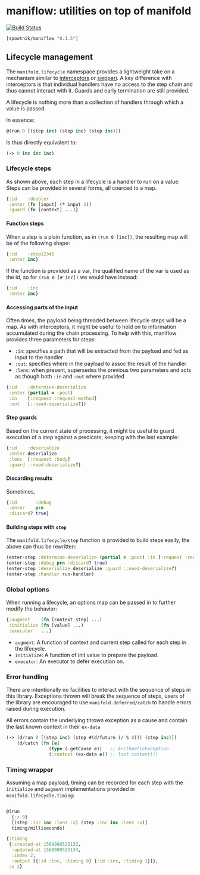 maniflow: utilities on top of manifold
======================================

[![Build Status](https://secure.travis-ci.org/pyr/maniflow.png)](http://travis-ci.org/pyr/maniflow)

```clojure
[spootnik/maniflow "0.1.5"]
```

## Lifecycle management

The `manifold.lifecycle` namespace provides a lightweight take on a
mechanism similar to [interceptors](http://pedestal.io/reference/interceptors)
or [sieppari](https://github.com/metosin/sieppari). A key difference with
interceptors is that individual handlers have no access to the step chain
and thus cannot interact with it. Guards and early termination are still
provided.

A lifecycle is nothing more than a collection of handlers through
which a value is passed.

In essence:

```clojure
@(run 0 [(step inc) (step inc) (step inc)])
```

Is thus directly equivalent to:

```clojure
(-> 0 inc inc inc)
```

### Lifecycle steps

As shown above, each step in a lifecycle is a handler to run on a value.
Steps can be provided in several forms, all coerced to a map.

```clojure
{:id    :doubler
 :enter (fn [input] (* input 2))
 :guard (fn [context] ...)}
```

#### Function steps

When a step is a plain function, as in `(run 0 [inc])`, the
resulting map will be of the following shape:

```clojure
{:id    :step12345
 :enter inc}
```

If the function is provided as a var, the qualified name of the var
is used as the id, so for `(run 0 [#'inc])` we would have instead:

```clojure
{:id    :inc
 :enter inc}
```

#### Accessing parts of the input

Often times, the payload being threaded between lifecycle steps will
be a map. As with interceptors, it might be useful to hold on to
information accumulated during the chain processing. To help with
this, maniflow provides three parameters for steps:

- `:in`: specifies a path that will be extracted from the payload and
   fed as input to the handler
- `:out`: specifies where in the payload to assoc the result of the
  handler
- `:lens`: when present, supersedes the previous two parameters and
  acts as though both `:in` and `:out` where provided

```clojure
{:id    :determine-deserialize
 :enter (partial = :post)
 :in    [:request :request-method]
 :out   [::need-deserialize?])
```

#### Step guards

Based on the current state of processing, it might be useful to guard
execution of a step against a predicate, keeping with the last example:

```clojure
{:id    :deserialize
 :enter deserialize
 :lens  [:request :body]
 :guard ::need-deserialize?}
```

#### Discarding results

Sometimes, 

```clojure
{:id       :debug
 :enter    prn
 :discard? true}
```

#### Building steps with `step`

The `manifold.lifecycle/step` function is provided to build steps
easily, the above can thus be rewritten:

```clojure
(enter-step :determine-deserialize (partial = :post) :in [:request :request-method] :out ::need-deserialize?)
(enter-step :debug prn :discard? true)
(enter-step :deserialize deserialize :guard ::need-deserialize?)
(enter-step :handler run-handler)
```

### Global options

When running a lifecycle, an options map can be passed in to further
modify the behavior:

```clojure
{:augment    (fn [context step] ...)
 :initialize (fn [value] ...)
 :executor   ...}
```

- `augment`: A function of context and current step called for each step
  in the lifecycle.
- `initialize`: A function of init value to prepare the payload.
- `executor`: An executor to defer execution on.


### Error handling

There are intentionally no facilities to interact with the sequence of
steps in this library. Exceptions thrown will break the sequence of
steps, users of the library are encouraged to use
`manifold.deferred/catch` to handle errors raised during execution.

All errors contain the underlying thrown exception as a cause and
contain the last known context in their `ex-data`

```clojure
(-> (d/run 0 [(step inc) (step #(d/future (/ % 0))) (step inc)])
    (d/catch (fn [e]
	            (type (.getCause e))   ;; ArithmeticException
				(:context (ex-data e)) ;; last context)))
```

### Timing wrapper

Assuming a map payload, timing can be recorded for each step
with the `initialize` and `augment` implementations provided
in `manifold.lifecycle.timing`:

```clojure

@(run
  {:x 0}
  [(step :inc inc :lens :x) (step :inc inc :lens :x)]
  timing/milliseconds)

{:timing
 {:created-at 1569080525132,
  :updated-at 1569080525133,
  :index 2,
  :output [{:id :inc, :timing 0} {:id :inc, :timing 1}]},
 :x 2}
```
